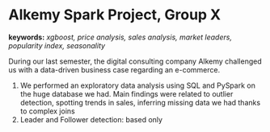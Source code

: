 # Alkemy Spark Project, Group X

**keywords:** *xgboost, price analysis, sales analysis, market leaders, popularity index, seasonality*

During our last semester, the digital consulting company Alkemy challenged us with a data-driven business case regarding an e-commerce.
1. We performed an exploratory data analysis using SQL and PySpark on the huge database we had. Main findings were related to outlier detection, spotting trends in sales, inferring missing data we had thanks to complex joins
2. Leader and Follower detection: based only
